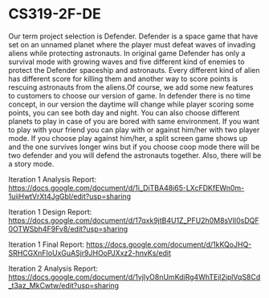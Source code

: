 # CS319-2F-DE
  Our term project selection is Defender. Defender is a space game that have set on an unnamed planet where the player must defeat waves of invading aliens while protecting astronauts. In original game Defender has only a survival mode with growing waves and five different kind of enemies to protect the Defender spaceship and astronauts. Every different kind of alien has different score for killing them and another way to score points is rescuing astronauts from the aliens.Of course, we add some new features to customers to choose our version of game. In defender there is no time concept, in our version the daytime will change while player scoring some points, you can see both day and night.  You can also choose different planets to play in case of you are bored with same environment. If you want to play with your friend you can play with or against him/her with two player mode. If you choose play against him/her, a split screen game shows up and the one survives longer wins but if you choose coop mode there will be two defender and you will defend the astronauts together. Also, there will be a story mode.

Iteration 1 Analysis Report:
https://docs.google.com/document/d/1i_DiTBA48i65-LXcFDKfEWn0m-1uijHwtVrXt4JgGbI/edit?usp=sharing

Iteration 1 Design Report:
https://docs.google.com/document/d/17qxk9jtB4U1Z_PFU2h0M8sVIl0sDQF0OTWSbh4F9Fv8/edit?usp=sharing

Iteration 1 Final Report:
https://docs.google.com/document/d/1kKQoJHQ-SRHCGXnFIoUxGuASjr9JHOoPJXxz2-hnvKs/edit

Iteration 2 Analysis Report:
https://docs.google.com/document/d/1vjIyO8nUmKdiRg4WhTEjl2iplVqS8Cd_t3az_MkCwtw/edit?usp=sharing
